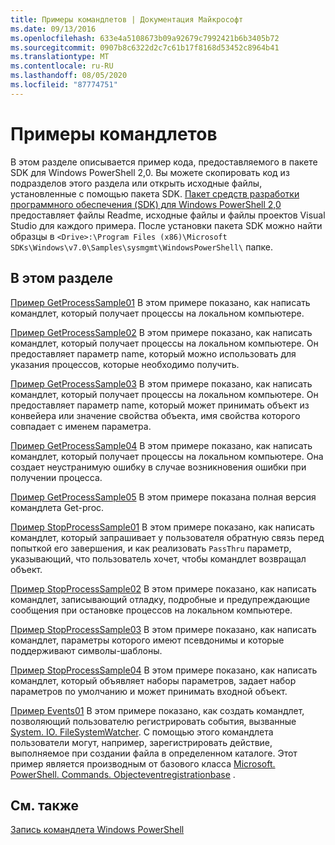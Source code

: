 ```yaml
---
title: Примеры командлетов | Документация Майкрософт
ms.date: 09/13/2016
ms.openlocfilehash: 633e4a5108673b09a92679c7992421b6b3405b72
ms.sourcegitcommit: 0907b8c6322d2c7c61b17f8168d53452c8964b41
ms.translationtype: MT
ms.contentlocale: ru-RU
ms.lasthandoff: 08/05/2020
ms.locfileid: "87774751"
---
```

# <a name="cmdlet-samples"></a>Примеры командлетов

В этом разделе описывается пример кода, предоставляемого в пакете SDK для Windows PowerShell 2,0. Вы можете скопировать код из подразделов этого раздела или открыть исходные файлы, установленные с помощью пакета SDK. [Пакет средств разработки программного обеспечения (SDK) для Windows PowerShell 2,0](https://www.microsoft.com/en-us/download/details.aspx?id=2560) предоставляет файлы Readme, исходные файлы и файлы проектов Visual Studio для каждого примера. После установки пакета SDK можно найти образцы в `<Drive>:\Program Files (x86)\Microsoft SDKs\Windows\v7.0\Samples\sysmgmt\WindowsPowerShell\` папке.

## <a name="in-this-section"></a>В этом разделе

[Пример GetProcessSample01](./getprocesssample01-sample.md) В этом примере показано, как написать командлет, который получает процессы на локальном компьютере.

[Пример GetProcessSample02](./getprocesssample02-sample.md) В этом примере показано, как написать командлет, который получает процессы на локальном компьютере. Он предоставляет параметр name, который можно использовать для указания процессов, которые необходимо получить.

[Пример GetProcessSample03](./getprocesssample03-sample.md) В этом примере показано, как написать командлет, который получает процессы на локальном компьютере. Он предоставляет параметр name, который может принимать объект из конвейера или значение свойства объекта, имя свойства которого совпадает с именем параметра.

[Пример GetProcessSample04](./getprocesssample04-sample.md) В этом примере показано, как написать командлет, который получает процессы на локальном компьютере. Она создает неустранимую ошибку в случае возникновения ошибки при получении процесса.

[Пример GetProcessSample05](./getprocesssample05-sample.md) В этом примере показана полная версия командлета Get-proc.

[Пример StopProcessSample01](./stopprocesssample01-sample.md) В этом примере показано, как написать командлет, который запрашивает у пользователя обратную связь перед попыткой его завершения, и как реализовать `PassThru` параметр, указывающий, что пользователь хочет, чтобы командлет возвращал объект.

[Пример StopProcessSample02](./stopprocesssample02-sample.md) В этом примере показано, как написать командлет, записывающий отладку, подробные и предупреждающие сообщения при остановке процессов на локальном компьютере.

[Пример StopProcessSample03](./stopprocesssample03-sample.md) В этом примере показано, как написать командлет, параметры которого имеют псевдонимы и которые поддерживают символы-шаблоны.

[Пример StopProcessSample04](./stopprocesssample04-sample.md) В этом примере показано, как написать командлет, который объявляет наборы параметров, задает набор параметров по умолчанию и может принимать входной объект.

[Пример Events01](./events01-sample.md) В этом примере показано, как создать командлет, позволяющий пользователю регистрировать события, вызванные [System. IO. FileSystemWatcher](/dotnet/api/System.IO.FileSystemWatcher). С помощью этого командлета пользователи могут, например, зарегистрировать действие, выполняемое при создании файла в определенном каталоге. Этот пример является производным от базового класса [Microsoft. PowerShell. Commands. Objecteventregistrationbase](/dotnet/api/Microsoft.PowerShell.Commands.ObjectEventRegistrationBase) .

## <a name="see-also"></a>См. также

[Запись командлета Windows PowerShell](./writing-a-windows-powershell-cmdlet.md)
